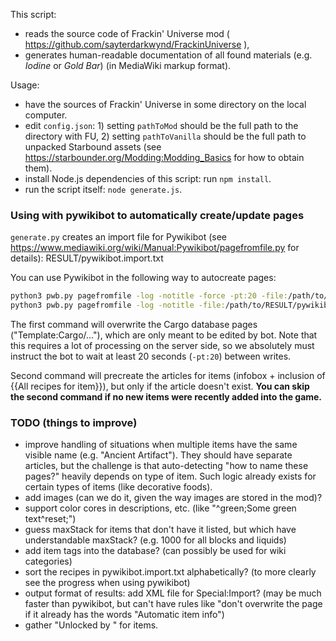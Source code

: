 This script:
- reads the source code of Frackin' Universe mod ( https://github.com/sayterdarkwynd/FrackinUniverse ),
- generates human-readable documentation of all found materials (e.g. *Iodine* or *Gold Bar*) (in MediaWiki markup format).

Usage:
- have the sources of Frackin' Universe in some directory on the local computer.
- edit `config.json`: 1) setting `pathToMod` should be the full path to the directory with FU, 2) setting `pathToVanilla` should be the full path to unpacked Starbound assets (see https://starbounder.org/Modding:Modding_Basics for how to obtain them).
- install Node.js dependencies of this script: run `npm install`.
- run the script itself: `node generate.js`.

### Using with pywikibot to automatically create/update pages

`generate.py` creates an import file for Pywikibot (see https://www.mediawiki.org/wiki/Manual:Pywikibot/pagefromfile.py for details): RESULT/pywikibot.import.txt

You can use Pywikibot in the following way to autocreate pages:
```bash
python3 pwb.py pagefromfile -log -notitle -force -pt:20 -file:/path/to/RESULT/pywikibot/cargoDatabase.import.txt
python3 pwb.py pagefromfile -log -notitle -file:/path/to/RESULT/pywikibot/precreateArticles.import.txt
```

The first command will overwrite the Cargo database pages ("Template:Cargo/..."), which are only meant to be edited by bot. Note that this requires a lot of processing on the server side, so we absolutely must instruct the bot to wait at least 20 seconds (`-pt:20`) between writes.

Second command will precreate the articles for items (infobox + inclusion of {{All recipes for item}}), but only if the article doesn't exist. **You can skip the second command if no new items were recently added into the game.**

### TODO (things to improve)

- improve handling of situations when multiple items have the same visible name (e.g. "Ancient Artifact"). They should have separate articles, but the challenge is that auto-detecting "how to name these pages?" heavily depends on type of item. Such logic already exists for certain types of items (like decorative foods).
- add images (can we do it, given the way images are stored in the mod)?
- support color cores in descriptions, etc. (like "^green;Some green text^reset;")
- guess maxStack for items that don't have it listed, but which have understandable maxStack? (e.g. 1000 for all blocks and liquids)
- add item tags into the database? (can possibly be used for wiki categories)
- sort the recipes in pywikibot.import.txt alphabetically? (to more clearly see the progress when using pywikibot)
- output format of results: add XML file for Special:Import? (may be much faster than pywikibot, but can't have rules like "don't overwrite the page if it already has the words "Automatic item info")
- gather "Unlocked by <link to research tree node>" for items.
